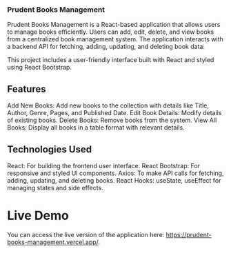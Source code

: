 ### Prudent Books Management
Prudent Books Management is a React-based application that allows users to manage books efficiently. Users can add, edit, delete, and view books from a centralized book management system. The application interacts with a backend API for fetching, adding, updating, and deleting book data.

This project includes a user-friendly interface built with React and styled using React Bootstrap.

## Features
Add New Books: Add new books to the collection with details like Title, Author, Genre, Pages, and Published Date.
Edit Book Details: Modify details of existing books.
Delete Books: Remove books from the system.
View All Books: Display all books in a table format with relevant details.

## Technologies Used
React: For building the frontend user interface.
React Bootstrap: For responsive and styled UI components.
Axios: To make API calls for fetching, adding, updating, and deleting books.
React Hooks: useState, useEffect for managing states and side effects.

# Live Demo
You can access the live version of the application here: https://prudent-books-management.vercel.app/.
